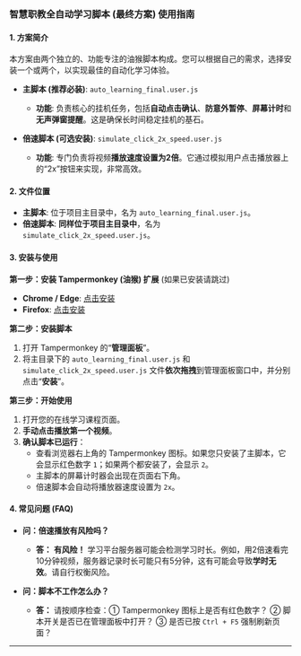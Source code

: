 ### **智慧职教全自动学习脚本 (最终方案) 使用指南**

#### **1. 方案简介**

本方案由两个独立的、功能专注的油猴脚本构成。您可以根据自己的需求，选择安装一个或两个，以实现最佳的自动化学习体验。

*   **主脚本 (推荐必装)**: `auto_learning_final.user.js`
    *   **功能**: 负责核心的挂机任务，包括**自动点击确认**、**防意外暂停**、**屏幕计时**和**无声弹窗提醒**。这是确保长时间稳定挂机的基石。

*   **倍速脚本 (可选安装)**: `simulate_click_2x_speed.user.js`
    *   **功能**: 专门负责将视频**播放速度设置为2倍**。它通过模拟用户点击播放器上的“2x”按钮来实现，非常高效。

#### **2. 文件位置**

*   **主脚本**: 位于项目主目录中，名为 `auto_learning_final.user.js`。
*   **倍速脚本**: **同样位于项目主目录中**，名为 `simulate_click_2x_speed.user.js`。

#### **3. 安装与使用**

**第一步：安装 Tampermonkey (油猴) 扩展** (如果已安装请跳过)

*   **Chrome / Edge**: [点击安装](https://chrome.google.com/webstore/detail/tampermonkey/dhdgffkkebhmkfjojejmpbldmpobfkfo)
*   **Firefox**: [点击安装](https://addons.mozilla.org/firefox/addon/tampermonkey/)

**第二步：安装脚本**

1.  打开 Tampermonkey 的“**管理面板**”。
2.  将主目录下的 `auto_learning_final.user.js` 和 `simulate_click_2x_speed.user.js` 文件**依次拖拽**到管理面板窗口中，并分别点击“**安装**”。

**第三步：开始使用**

1.  打开您的在线学习课程页面。
2.  **手动点击播放第一个视频**。
3.  **确认脚本已运行**：
    *   查看浏览器右上角的 Tampermonkey 图标。如果您只安装了主脚本，它会显示红色数字 `1`；如果两个都安装了，会显示 `2`。
    *   主脚本的屏幕计时器会出现在页面右下角。
    *   倍速脚本会自动将播放器速度设置为 `2x`。

#### **4. 常见问题 (FAQ)**

*   **问：倍速播放有风险吗？**
    *   **答：** **有风险！** 学习平台服务器可能会检测学习时长。例如，用2倍速看完10分钟视频，服务器记录时长可能只有5分钟，这有可能会导致**学时无效**。请自行权衡风险。

*   **问：脚本不工作怎么办？**
    *   **答：** 请按顺序检查：① Tampermonkey 图标上是否有红色数字？ ② 脚本开关是否已在管理面板中打开？ ③ 是否已按 `Ctrl + F5` 强制刷新页面？

---